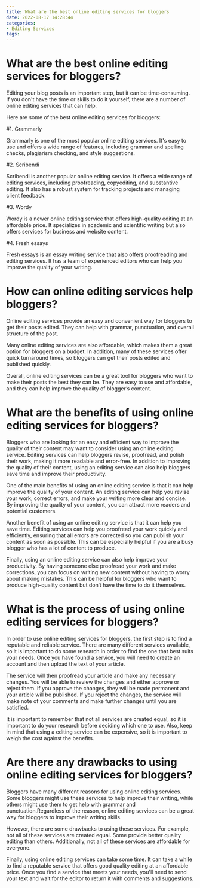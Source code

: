```yaml
---
title: What are the best online editing services for bloggers 
date: 2022-08-17 14:28:44
categories:
- Editing Services
tags:
---
```



#  What are the best online editing services for bloggers? 

Editing your blog posts is an important step, but it can be time-consuming. If you don't have the time or skills to do it yourself, there are a number of online editing services that can help.

Here are some of the best online editing services for bloggers:

#1. Grammarly

Grammarly is one of the most popular online editing services. It's easy to use and offers a wide range of features, including grammar and spelling checks, plagiarism checking, and style suggestions.

#2. Scribendi

Scribendi is another popular online editing service. It offers a wide range of editing services, including proofreading, copyediting, and substantive editing. It also has a robust system for tracking projects and managing client feedback.

#3. Wordy

Wordy is a newer online editing service that offers high-quality editing at an affordable price. It specializes in academic and scientific writing but also offers services for business and website content.

#4. Fresh essays 

 Fresh essays is an essay writing service that also offers proofreading and editing services. It has a team of experienced editors who can help you improve the quality of your writing.

#  How can online editing services help bloggers? 

Online editing services provide an easy and convenient way for bloggers to get their posts edited. They can help with grammar, punctuation, and overall structure of the post. 

Many online editing services are also affordable, which makes them a great option for bloggers on a budget. In addition, many of these services offer quick turnaround times, so bloggers can get their posts edited and published quickly. 

Overall, online editing services can be a great tool for bloggers who want to make their posts the best they can be. They are easy to use and affordable, and they can help improve the quality of blogger’s content.

#  What are the benefits of using online editing services for bloggers? 

Bloggers who are looking for an easy and efficient way to improve the quality of their content may want to consider using an online editing service. Editing services can help bloggers revise, proofread, and polish their work, making it more readable and error-free. In addition to improving the quality of their content, using an editing service can also help bloggers save time and improve their productivity.

One of the main benefits of using an online editing service is that it can help improve the quality of your content. An editing service can help you revise your work, correct errors, and make your writing more clear and concise. By improving the quality of your content, you can attract more readers and potential customers.

Another benefit of using an online editing service is that it can help you save time. Editing services can help you proofread your work quickly and efficiently, ensuring that all errors are corrected so you can publish your content as soon as possible. This can be especially helpful if you are a busy blogger who has a lot of content to produce.

Finally, using an online editing service can also help improve your productivity. By having someone else proofread your work and make corrections, you can focus on writing new content without having to worry about making mistakes. This can be helpful for bloggers who want to produce high-quality content but don’t have the time to do it themselves.

#  What is the process of using online editing services for bloggers? 

In order to use online editing services for bloggers, the first step is to find a reputable and reliable service. There are many different services available, so it is important to do some research in order to find the one that best suits your needs. Once you have found a service, you will need to create an account and then upload the text of your article.

The service will then proofread your article and make any necessary changes. You will be able to review the changes and either approve or reject them. If you approve the changes, they will be made permanent and your article will be published. If you reject the changes, the service will make note of your comments and make further changes until you are satisfied.

It is important to remember that not all services are created equal, so it is important to do your research before deciding which one to use. Also, keep in mind that using a editing service can be expensive, so it is important to weigh the cost against the benefits.

#  Are there any drawbacks to using online editing services for bloggers?

Bloggers have many different reasons for using online editing services. Some bloggers might use these services to help improve their writing, while others might use them to get help with grammar and punctuation.Regardless of the reason, online editing services can be a great way for bloggers to improve their writing skills.

However, there are some drawbacks to using these services. For example, not all of these services are created equal. Some provide better quality editing than others. Additionally, not all of these services are affordable for everyone.

Finally, using online editing services can take some time. It can take a while to find a reputable service that offers good quality editing at an affordable price. Once you find a service that meets your needs, you'll need to send your text and wait for the editor to return it with comments and suggestions.